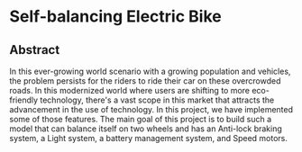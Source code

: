 # Self-balancing Electric Bike
## Abstract
In this ever-growing world scenario with a growing population and vehicles, the problem persists for the riders to ride their car on these overcrowded roads. In this modernized world where users are shifting to more eco-friendly technology, there's a vast scope in this market that attracts the advancement in the use of technology. In this project, we have implemented some of those features. The main goal of this project is to build such a model that can balance itself on two wheels and has an Anti-lock braking system, a Light system, a battery management system, and Speed motors.
